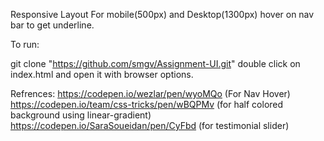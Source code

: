 Responsive Layout For mobile(500px) and Desktop(1300px)
hover on nav bar to get underline.

To run:

git clone "https://github.com/smgv/Assignment-UI.git"
double click on index.html and open it with browser options.

Refrences:
https://codepen.io/wezlar/pen/wyoMQo (For Nav Hover)
https://codepen.io/team/css-tricks/pen/wBQPMv (for half colored background using linear-gradient)
https://codepen.io/SaraSoueidan/pen/CyFbd (for testimonial slider)  

